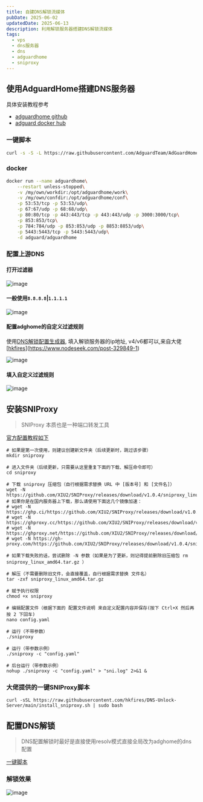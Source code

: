 ```yaml
---
title: 自建DNS解锁流媒体
pubDate: 2025-06-02
updatedDate: 2025-06-13
description: 利用解锁服务器搭建DNS解锁流媒体
tags:
  - vps
  - dns服务器
  - dns
  - adguardhome
  - sniproxy
---
```


## 使用AdguardHome搭建DNS服务器

具体安装教程参考
- [adguardhome github](https://github.com/AdguardTeam/AdGuardHome)
- [adguard docker hub](https://hub.docker.com/r/adguard/adguardhome)

### 一键脚本
```bash
curl -s -S -L https://raw.githubusercontent.com/AdguardTeam/AdGuardHome/master/scripts/install.sh | sh -s -- -v
```

### docker
```bash
docker run --name adguardhome\
    --restart unless-stopped\
    -v /my/own/workdir:/opt/adguardhome/work\
    -v /my/own/confdir:/opt/adguardhome/conf\
    -p 53:53/tcp -p 53:53/udp\
    -p 67:67/udp -p 68:68/udp\
    -p 80:80/tcp -p 443:443/tcp -p 443:443/udp -p 3000:3000/tcp\
    -p 853:853/tcp\
    -p 784:784/udp -p 853:853/udp -p 8853:8853/udp\
    -p 5443:5443/tcp -p 5443:5443/udp\
    -d adguard/adguardhome
```

### 配置上游DNS
#### 打开过滤器
![image](https://i.111666.best/image/fd2t5mNb0Vl8GV0iC3uq1V.png)

#### 一般使用`8.8.8.8`|`1.1.1.1`
![image](https://i.111666.best/image/k0Xv3MCF73ELFBMCk31Ehp.png)

#### 配置adghome的自定义过滤规则

使用[DNS解锁配置生成器](https://dnsconfig.072899.xyz/), 填入解锁服务器的ip地址, v4/v6都可以,来自大佬[[hkfires](https://www.nodeseek.com/space/23484)](https://www.nodeseek.com/post-329849-1)

![image](https://i.111666.best/image/O7pEaqbEULVpeWCfEgZ1ub.png)

#### 填入自定义过滤规则
![image](https://i.111666.best/image/gZ9OVYQTLNAL6SBM10jkQ9.png)


## 安装SNIProxy

> SNIProxy 本质也是一种端口转发工具

[官方配置教程如下](https://github.com/XIU2/SNIProxy?tab=readme-ov-file#-%E4%BD%BF%E7%94%A8%E6%96%B9%E6%B3%95)

```
# 如果是第一次使用，则建议创建新文件夹（后续更新时，跳过该步骤）
mkdir sniproxy

# 进入文件夹（后续更新，只需要从这里重复下面的下载、解压命令即可）
cd sniproxy

# 下载 sniproxy 压缩包（自行根据需求替换 URL 中 [版本号] 和 [文件名]）
wget -N https://github.com/XIU2/SNIProxy/releases/download/v1.0.4/sniproxy_linux_amd64.tar.gz
# 如果你是在国内服务器上下载，那么请使用下面这几个镜像加速：
# wget -N https://ghp.ci/https://github.com/XIU2/SNIProxy/releases/download/v1.0.4/sniproxy_linux_amd64.tar.gz
# wget -N https://ghproxy.cc/https://github.com/XIU2/SNIProxy/releases/download/v1.0.4/sniproxy_linux_amd64.tar.gz
# wget -N https://ghproxy.net/https://github.com/XIU2/SNIProxy/releases/download/v1.0.4/sniproxy_linux_amd64.tar.gz
# wget -N https://gh-proxy.com/https://github.com/XIU2/SNIProxy/releases/download/v1.0.4/sniproxy_linux_amd64.tar.gz

# 如果下载失败的话，尝试删除 -N 参数（如果是为了更新，则记得提前删除旧压缩包 rm sniproxy_linux_amd64.tar.gz ）

# 解压（不需要删除旧文件，会直接覆盖，自行根据需求替换 文件名）
tar -zxf sniproxy_linux_amd64.tar.gz

# 赋予执行权限
chmod +x sniproxy

# 编辑配置文件（根据下面的 配置文件说明 来自定义配置内容并保存(按下 Ctrl+X 然后再按 2 下回车)
nano config.yaml

# 运行（不带参数）
./sniproxy

# 运行（带参数示例）
./sniproxy -c "config.yaml"

# 后台运行（带参数示例）
nohup ./sniproxy -c "config.yaml" > "sni.log" 2>&1 &
```


### 大佬提供的一键SNIProxy脚本

```
curl -sSL https://raw.githubusercontent.com/hkfires/DNS-Unlock-Server/main/install_sniproxy.sh | sudo bash
```


## 配置DNS解锁

> DNS配置解锁时最好是直接使用resolv模式直接全局改为adghome的dns配置

[一键脚本](https://github.com/Jimmyzxk/DNS-Alice-Unlock)


### 解锁效果
![image](https://i.111666.best/image/urEmGs258tnGXvpDd313T8.png)